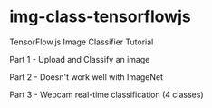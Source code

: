 # img-class-tensorflowjs
TensorFlow.js Image Classifier Tutorial

Part 1 - Upload and Classify an image

Part 2 - Doesn't work well with ImageNet

Part 3 - Webcam real-time classification (4 classes)
